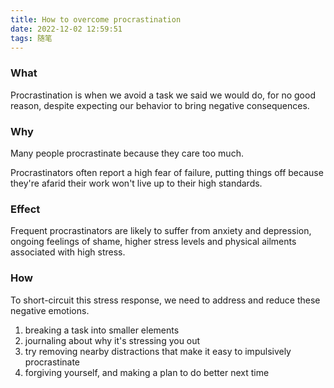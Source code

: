 ```yaml
---
title: How to overcome procrastination
date: 2022-12-02 12:59:51
tags: 随笔
---
```


### What

Procrastination is when we avoid a task we said we would do, for no good reason, despite expecting our behavior to bring negative consequences.

### Why

Many people procrastinate because they care too much.

Procrastinators often report a high fear of failure, putting things off because they're afarid their work won't live up to their high standards.


### Effect

Frequent procrastinators are likely to suffer from anxiety and depression, ongoing feelings of shame, higher stress levels and physical ailments associated with high stress.

### How

To short-circuit this stress response, we need to address and reduce these negative emotions.

1. breaking a task into smaller elements
2. journaling about why it's stressing you out
3. try removing nearby distractions that make it easy to impulsively procrastinate
4. forgiving yourself, and making a plan to do better next time